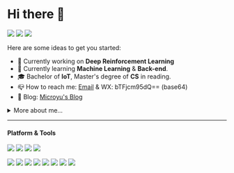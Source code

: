 # Hi there 👋
![](https://badges.pufler.dev/visits/gxywy/gxywy?style=for-the-badge)
![](https://badges.pufler.dev/years/gxywy?style=for-the-badge)
![](https://badges.pufler.dev/repos/gxywy?style=for-the-badge)

Here are some ideas to get you started:

* 🧪 Currently working on **Deep Reinforcement Learning**
* 📖 Currently learning **Machine Learning** & **Back-end**.
* 🎓 Bachelor of **IoT**, Master's degree of **CS** in reading.
* 📪 How to reach me: [Email](mailto:gxywy@hotmail.com) & WX: bTFjcm95dQ== (base64)
* 📝 Blog: [Microyu's Blog](https://blog.microyu.top)

<details>
  <summary>More about me...</summary>
  <br>
<li> ⚡ My resume : ... </li>

</details>

- - -
#### Platform & Tools
[![](https://img.shields.io/badge/Windows-11-2376bc?style=flat-square&logo=windows&logoColor=ffffff)](https://www.microsoft.com/windows/)
[![](https://img.shields.io/badge/OS-Arch%20Linux-33aadd?style=flat-square&logo=arch-linux&logoColor=ffffff)](https://www.archlinux.org/)
[![](https://img.shields.io/badge/IDE-IntelliJ_IDEA-blue?style=flat-square&logo=intellij-idea&logoColor=ffffff)](https://www.jetbrains.com/idea/)
[![](https://img.shields.io/badge/Editor-Visual%20Studio%20Code-blue?style=flat-square&logo=visual-studio-code&logoColor=ffffff)](https://code.visualstudio.com/)

[![](https://img.shields.io/badge/-Java-red?style=flat-square&logo=java&logoColor=ffffff)](https://www.java.com/)
[![](https://img.shields.io/badge/-Python-blue?style=flat-square&logo=python&logoColor=ffffff)](https://www.python.org/)
[![](https://img.shields.io/badge/-C++-00599C?style=flat-square&logo=c)]()
[![](https://img.shields.io/badge/-LaTeX-008080?style=flat-square&logo=LaTeX&logoColor=ffffff)](https://www.latex-project.org/)
[![](https://img.shields.io/badge/-Github-181717?style=flat-square&logo=GitHub&logoColor=ffffff)](https://www.github.com/)
[![](https://img.shields.io/badge/-MySQL-F29111?style=flat-square&logo=MySQL&logoColor=ffffff)](https://www.mysql.com/)
[![](https://img.shields.io/badge/-Docker-2496ED?style=flat-square&logo=docker&logoColor=ffffff)](https://www.docker.com/)
[![](https://img.shields.io/badge/-Nginx-269539?style=flat-square&logo=nginx&logoColor=ffffff)](https://nginx.org/)

